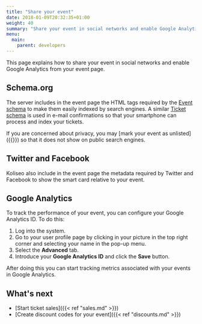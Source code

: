 ```yaml
---
title: "Share your event"
date: 2018-01-09T20:32:35+01:00
weight: 40
summary: "Share your event in social networks and enable Google Analytics from your event page."
menu:
  main:
    parent: developers
---
```


This page explains how to share your event in social networks and enable Google Analytics from your event page.

## Schema.org

The server includes in the event page the HTML tags required by the [Event schema](http://schema.org/Event) to make them easily indexed by search engines. A similar [Ticket schema](http://schema.org/Ticket) is used in e-mail confirmations so that your smartphone can process and index your tickets.

<aside class="note">
If you are concerned about privacy, you may [mark your event as unlisted]({{<ref "events/create.md">}}) so that it does not show on public search engines. 
</aside>

## Twitter and Facebook

Koliseo also include in the event page the metadata required by Twitter and Facebook to show the smart card relative to your event. 

## Google Analytics

To track the performance of your event, you can configure your Google Analytics ID. To do this:

1. Log into the system.
2. Go to your user profile page by clicking in your picture in the top right corner and selecting your name in the pop-up menu.
3. Select the **Advanced** tab.
4. Introduce your **Google Analytics ID** and click the **Save** button.

After doing this you can start tracking metrics associated with your events in Google Analytics.

## What's next

* [Start ticket sales]({{< ref "sales.md" >}})
* [Create discount codes for your event]({{< ref "discounts.md" >}})
